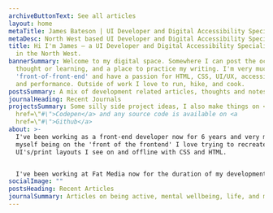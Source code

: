 ```yaml
---
archiveButtonText: See all articles
layout: home
metaTitle: James Bateson | UI Developer and Digital Accessibility Specialist
metaDesc: North West based UI Developer and Digital Accessibility Specialist.
title: Hi I'm James — a UI Developer and Digital Accessibility Specialist based
  in the North West.
bannerSummary: Welcome to my digital space. Somewhere I can post the occasional
  thought or learning, and a place to practice my writing. I'm very much
  'front-of-front-end' and have a passion for HTML, CSS, UI/UX, accessibility,
  and performance. Outside of work I love to run, hike, and cook.
postsSummary: A mix of development related articles, thoughts and notes.
journalHeading: Recent Journals
projectsSummary: Some silly side project ideas, I also make things on <a
  href=\"#\">Codepen</a> and any source code is available on <a
  href=\"#\">Github</a>
about: >-
  I've been working as a front-end developer now for 6 years and very much see
  myself being on the 'front of the frontend' I love trying to recreate
  UI's/print layouts I see on and offline with CSS and HTML.


  I've been working at Fat Media now for the duration of my development career and live and work in Lancaster.
socialImage: ""
postsHeading: Recent Articles
journalSummary: Articles on being active, mental wellbeing, life, and more.
---
```

